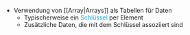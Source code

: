 - Verwendung von [[Array|Arrays]] als Tabellen für Daten
	- Typischerweise ein <span style="color:rgb(0, 176, 240)">Schlüssel</span> per Element
	- Zusätzliche Daten, die mit dem Schlüssel assoziiert sind